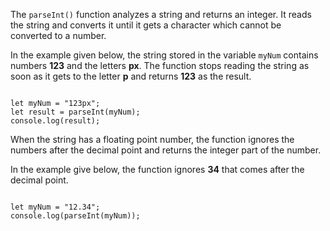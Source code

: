 The `parseInt()` function analyzes
a string
and
returns an integer.
It reads the string
and
converts it
until it gets a character
which cannot be
converted to a number.

In the example given below,
the string stored in
the variable `myNum` contains
numbers **123**
and
the letters **px**.
The function
stops reading the string
as soon as it gets to the letter **p**
and
returns **123** as the result.

<Editor lang="javascript">
<code>
let myNum = "123px";
let result = parseInt(myNum);
console.log(result);
</code>
</Editor>

When the string has
a floating point number,
the function ignores the numbers
after the decimal point and returns
the integer part of the number.

In the example give below,
the function ignores **34**
that comes after the decimal point.

<Editor lang="javascript">
<code>
let myNum = "12.34";
console.log(parseInt(myNum));
</code>
</Editor>